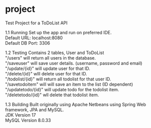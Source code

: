 # project
Test Project for a ToDoList API

1.1 Running
Set up the app and run on preferred IDE.<br>
Default URL: localhost:8080<br>
Default DB Port: 3306

1.2 Testing
Contains 2 tables, User and ToDoList<br>
"/users" will return all users in the database.<br>
"/saveuser" will save user details. (username, password and email)<br>
"/update/{id}" will update user for that ID.<br>
"/delete/{id}" wlll delete user for that ID.<br>
"/todolist/{id}" will return all todolist for that user ID.<br>
"/savetodoitem" will will save an item to the list (ID dependent)<br>
"/updatetodo/{id}" will update todo for the todolist item.<br>
"/deletetodo/{id}" wll delete that todolist item.

1.3 Building
Built originally using Apache Netbeans using Spring Web framework, JPA and MySQL.<br>
JDK Version 17<br>
MySQL Version 8.0.33
